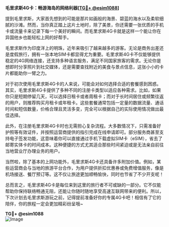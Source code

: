 **毛里求斯4G卡：畅游海岛的网络利器[[TG💪+ @esim1088](https://t.me/s/esim1088)]**

提到毛里求斯，大家首先想到的可能是那片如画般的海景、碧蓝的海水以及柔软细腻的沙滩。然而，当你真正踏上这片土地时，除了美景，你还需要一张优质的手机卡或流量卡来记录下每一个美好的瞬间。而毛里求斯4G卡就是这样一个能让你在异国他乡也能轻松上网的好帮手。

毛里求斯作为印度洋上的明珠，近年来吸引了越来越多的游客。无论是商务出差还是度假旅行，拥有一张本地SIM卡都显得尤为重要。毛里求斯4G卡不仅能够提供稳定的4G网络连接，还支持多种语言服务，满足不同国家旅客的需求。无论你是想即时分享照片到社交媒体，还是需要查找附近的美食与景点信息，这张小小的卡片都能助你一臂之力。

对于初次使用毛里求斯4G卡的人来说，可能会对如何选择合适的套餐感到困惑。其实，毛里求斯4G卡提供了多种不同的注册卡类型以适应各种需求。比如，如果你只是短期停留几天，可以选择日租卡或者周租卡；而对于长时间居住或频繁往返的用户，则推荐购买月租卡或年租卡。这些套餐通常包括一定量的数据流量、通话时间和短信数量，价格合理且灵活多变，完全可以根据自己的实际使用情况做出最佳选择。

此外，在注册毛里求斯4G卡时也无需担心复杂流程。大多数情况下，只需准备好护照等有效证件，并按照运营商提供的指引完成在线申请即可。部分服务商甚至支持电子签发功能，这意味着你可以直接通过手机下载虚拟SIM卡（eSIM），省去了邮寄实体卡的时间成本。这种便捷的方式尤其适合那些时间紧迫或是无法亲自前往当地营业厅办理业务的用户。

当然啦，除了基本的上网功能外，毛里求斯4G卡还具备许多附加价值。例如，某些运营商会与当地的旅游平台合作，为用户提供折扣优惠券或免费增值服务，像是机场接送、餐厅预订等。这不仅让旅途更加顺畅愉快，同时也节省了不少开支呢！

总而言之，毛里求斯4G卡是每位来到这里的旅行者不可或缺的一部分。它不仅能帮助你保持联络畅通无阻，还能让你随时随地享受高速互联网带来的便利。所以，下次计划去毛里求斯游玩之前，记得提前准备好你的专属4G卡吧！相信有了它的陪伴，你的旅程一定会更加精彩纷呈哦~

**TG💪+ @esim1088**  
![Image](https://i.postimg.cc/4NQfJmqS/Snipaste-2025-05-13-00-14-12.png)